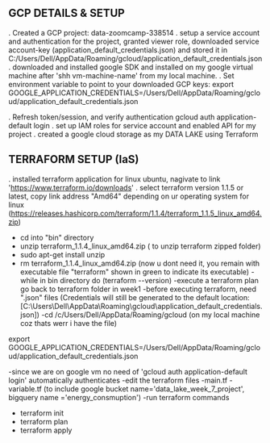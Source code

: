 ## GCP DETAILS & SETUP 
. Created a GCP project: data-zoomcamp-338514
. setup a service account and authentication for the project, granted viewer role,
  downloaded service account-key (application_default_credentials.json) and stored it in
  C:/Users/Dell/AppData/Roaming/gcloud/application_default_credentials.json
. downloaded and installed google SDK and installed on my google virtual machine after 
  'shh vm-machine-name' from my local machine.
. Set environment variable to point to your downloaded GCP keys:
  export GOOGLE_APPLICATION_CREDENTIALS=/Users/Dell/AppData/Roaming/gcloud/application_default_credentials.json

. Refresh token/session, and verify authentication
  gcloud auth application-default login
. set up IAM roles for service account and enabled API for my project
. created a google cloud storage as my DATA LAKE using Terraform

## TERRAFORM SETUP (IaS)
. installed terraform application for linux ubuntu, nagivate to link 
  'https://www.terraform.io/downloads'
. select terraform version 1.1.5 or latest, copy link address "Amd64" depending on 
  ur operating system for linux (https://releases.hashicorp.com/terraform/1.1.4/terraform_1.1.5_linux_amd64.zip)

- cd into "bin" directory
- unzip terraform_1.1.4_linux_amd64.zip ( to unzip terraform zipped folder)
- sudo apt-get install unzip
- rm terraform_1.1.4_linux_amd64.zip (now u dont need it, you remain with executable file "terraform" shown in green to indicate its executable)
-while in bin directory do (terraform --version)
-execute a terraform plan go back to terraform folder in week1
-before executing terraform, need ".json" files
(Credentials will still be generated to the default location:[C:\Users\Dell\AppData\Roaming\gcloud\application_default_credentials.json])
-cd /c/Users/Dell/AppData/Roaming/gcloud (on my local machine coz thats werr i have the file)

export GOOGLE_APPLICATION_CREDENTIALS=/Users/Dell/AppData/Roaming/gcloud/application_default_credentials.json

-since we are on google vm no need of 'gcloud auth application-default login' automatically authenticates
-edit the terraform files
-main.tf
-variable.tf (to include google bucket name='data_lake_week_7_project', bigquery name ='energy_consmuption')
-run terraform commands
* terraform init
* terraform plan
* terraform apply